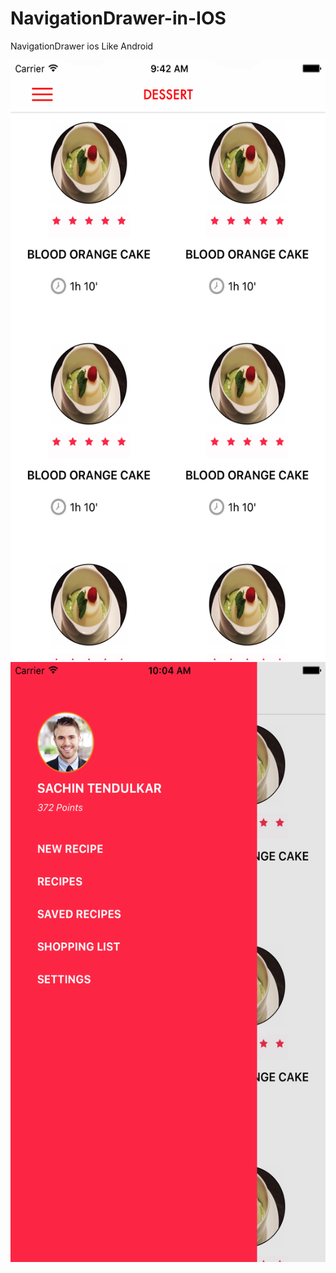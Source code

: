 # NavigationDrawer-in-IOS
NavigationDrawer ios Like Android


<img src ="Screenshot_iPhone-7-Plus_iOS1.png" width="540" height="960">
<img src ="Screenshot_iPhone-7-Plus_iOS-10.2_07-30-2017_10.04.08.004.png" width="540" height="960">
